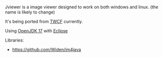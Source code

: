 

Jviewer is a image viewer designed to work on both windows and linux. (the name is likely to change)

It's being ported from [TWCF](https://github.com/Minnowo/WinkingCatFace) currently.

Using [OpenJDK 17](https://adoptium.net/temurin/releases) with [Eclipse](https://www.eclipse.org/ide/)



Libraries:

- https://github.com/Widen/im4java